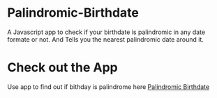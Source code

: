 # Palindromic-Birthdate
A Javascript app to check if your birthdate is palindromic in any date formate or not. And Tells you the nearest palindromic date around it.





# Check out the App
Use app to find out if bithday is palindrome here [Palindromic Birthdate](https://is-birthdate-palindrome.netlify.app/)
